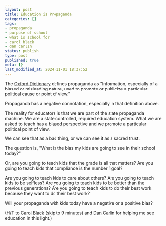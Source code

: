 ```yaml
---
layout: post
title: Education is Propaganda
categories: []
tags:
- propaganda
- purpose of school
- what is school for
- carol black
- dan carlin
status: publish
type: post
published: true
meta: {}
last_modified_at: 2024-11-01 18:37:52
---
```


The 
[Oxford Dictionary](https://en.oxforddictionaries.com/definition/us/propaganda) defines propaganda as "Information, especially of a biased or misleading nature, used to promote or publicize a particular political cause or point of view."

Propaganda has a negative connotation, especially in that definition above.

The reality for educators is that we are part of the state propaganda machine. We are a state controlled, required education system. What we are asked to teach has a biased perspective and we promote a particular political point of view.

We can see that as a bad thing, or we can see it as a sacred trust.

The question is, "What is the bias my kids are going to see in their school today?"

Or, are you going to teach kids that the grade is all that matters? Are you going to teach kids that compliance is the number 1 goal?

Are you going to teach kids to care about others? Are you going to teach kids to be selfless? Are you going to teach kids to be better than the previous generations? Are you going to teach kids to do their best work because they want to do their best work?

Will your propaganda with kids today have a negative or a positive bias?

(H/T to 
[Carol Black](https://vimeo.com/126183982) (skip to 9 minutes) and 
[Dan Carlin](https://www.dancarlin.com/product/hardcore-history-62-supernova-in-the-east-i/) for helping me see education in this light.)
